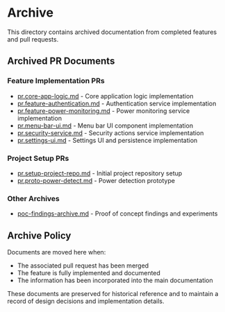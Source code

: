 # Archive

This directory contains archived documentation from completed features and pull requests.

## Archived PR Documents

### Feature Implementation PRs

- [pr.core-app-logic.md](pr.core-app-logic.md) - Core application logic implementation
- [pr.feature-authentication.md](pr.feature-authentication.md) - Authentication service implementation
- [pr.feature-power-monitoring.md](pr.feature-power-monitoring.md) - Power monitoring service implementation
- [pr.menu-bar-ui.md](pr.menu-bar-ui.md) - Menu bar UI component implementation
- [pr.security-service.md](pr.security-service.md) - Security actions service implementation
- [pr.settings-ui.md](pr.settings-ui.md) - Settings UI and persistence implementation

### Project Setup PRs

- [pr.setup-project-repo.md](pr.setup-project-repo.md) - Initial project repository setup
- [pr.proto-power-detect.md](pr.proto-power-detect.md) - Power detection prototype

### Other Archives

- [poc-findings-archive.md](poc-findings-archive.md) - Proof of concept findings and experiments

## Archive Policy

Documents are moved here when:

- The associated pull request has been merged
- The feature is fully implemented and documented
- The information has been incorporated into the main documentation

These documents are preserved for historical reference and to maintain a record of design decisions and implementation details.
